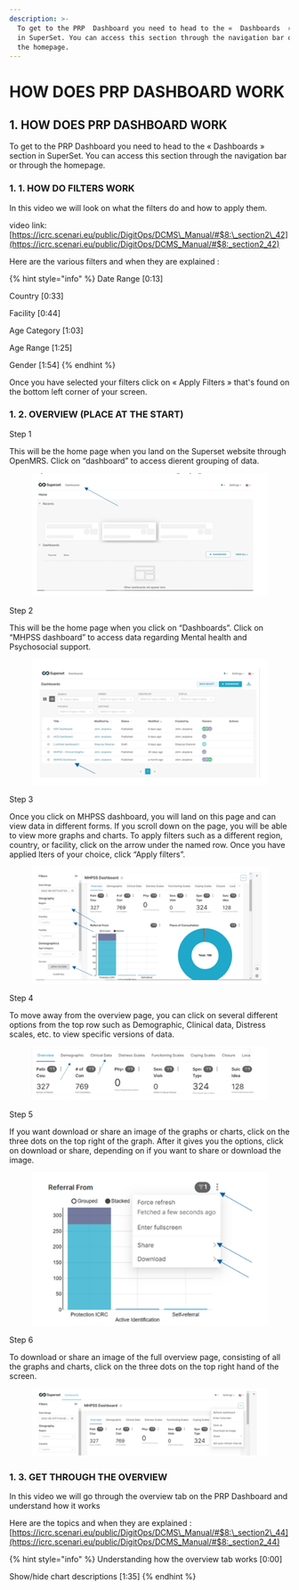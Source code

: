 ```yaml
---
description: >-
  To get to the PRP  Dashboard you need to head to the «  Dashboards  » section
  in SuperSet. You can access this section through the navigation bar or through
  the homepage.
---
```


# HOW DOES PRP DASHBOARD WORK

## **1. HOW DOES PRP DASHBOARD WORK**

To get to the PRP  Dashboard you need to head to the «  Dashboards  » section in SuperSet. You can access this section through the navigation bar or through the homepage.

### **1. 1. HOW DO FILTERS WORK**

In this video we will look on what the filters do and how to apply them.

video link: [https://icrc.scenari.eu/public/DigitOps/DCMS\_Manual/#$8:\_section2\_42](https://icrc.scenari.eu/public/DigitOps/DCMS_Manual/#$8:_section2_42)

Here are the various filters and when they are explained :

{% hint style="info" %}
Date Range \[0:13]&#x20;

Country \[0:33]&#x20;

Facility \[0:44]&#x20;

Age Category \[1:03]&#x20;

Age Range \[1:25]&#x20;

Gender \[1:54]
{% endhint %}

Once you have selected your filters click on «  Apply Filters  » that's found on the bottom left corner of your screen.

### **1. 2. OVERVIEW (PLACE AT THE START)**

Step 1&#x20;

This will be the home page when you land on the Superset website through OpenMRS. Click on “dashboard” to access dierent grouping of data.

<figure><img src="../../../.gitbook/assets/image (79).png" alt=""><figcaption></figcaption></figure>

Step 2&#x20;

This will be the home page when you click on “Dashboards”. Click on “MHPSS dashboard” to access data regarding Mental health and Psychosocial support.

<figure><img src="../../../.gitbook/assets/image (80).png" alt=""><figcaption></figcaption></figure>

Step 3&#x20;

Once you click on MHPSS dashboard, you will land on this page and can view data in different forms. If you scroll down on the page, you will be able to view more graphs and charts. To apply filters such as a different region, country, or facility, click on the arrow under the named row. Once you have applied lters of your choice, click “Apply filters”.

<figure><img src="../../../.gitbook/assets/image (81).png" alt=""><figcaption></figcaption></figure>

Step 4&#x20;

To move away from the overview page, you can click on several different options from the top row such as Demographic, Clinical data, Distress scales, etc. to view specific versions of data.

<figure><img src="../../../.gitbook/assets/image (82).png" alt=""><figcaption></figcaption></figure>

Step 5

&#x20;If you want download or share an image of the graphs or charts, click on the three dots on the top right of the graph. After it gives you the options, click on download or share, depending on if you want to share or download the image.

<figure><img src="../../../.gitbook/assets/image (83).png" alt=""><figcaption></figcaption></figure>

Step 6&#x20;

To download or share an image of the full overview page, consisting of all the graphs and charts, click on the three dots on the top right hand of the screen.

<figure><img src="../../../.gitbook/assets/image (84).png" alt=""><figcaption></figcaption></figure>

### **1. 3. GET THROUGH THE OVERVIEW**

In this video we will go through the overview tab on the PRP Dashboard and understand how it works

Here are the topics and when they are explained :\
[https://icrc.scenari.eu/public/DigitOps/DCMS\_Manual/#$8:\_section2\_44](https://icrc.scenari.eu/public/DigitOps/DCMS_Manual/#$8:_section2_44)

{% hint style="info" %}
Understanding how the overview tab works \[0:00]&#x20;

Show/hide chart descriptions \[1:35]
{% endhint %}




